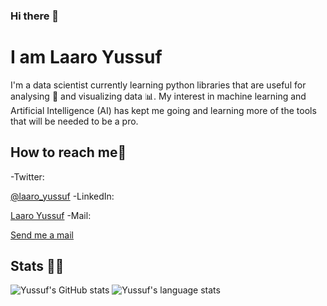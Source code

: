 ### Hi there 👋
# I am Laaro Yussuf

I'm a data scientist  currently learning python libraries that are useful for analysing 📝 and visualizing data 📊. My interest in machine learning and Artificial Intelligence (AI) has kept me going and learning more of the tools that will be needed to be a pro. 

## How to reach me📲

-Twitter:

[@laaro_yussuf](https://twitter.com/laaro_yussuf)
-LinkedIn: 

[Laaro Yussuf](https://www.linkedin.com/in/yussuf-laaro-8b0808194)
-Mail:

[Send me a mail](mailto:yusuflaaro@gmail.com)

## Stats 👨‍💻

![Yussuf's GitHub stats](https://github-readme-stats.vercel.app/api?username=Laaroyussuf&show_icons=true&theme=radical&hide=issues,contribs)
![Yussuf's language stats](https://github-readme-stats.vercel.app/api/top-langs/?username=Laaroyussuf&langs_count=10&layout=compact&theme=radical)

<!--
**Laaroyussuf/Laaroyussuf** is a ✨ _special_ ✨ repository because its `README.md` (this file) appears on your GitHub profile.

Here are some ideas to get you started:

- 🔭 I’m currently working on ...
- 🌱 I’m currently learning ...
- 👯 I’m looking to collaborate on ...
- 🤔 I’m looking for help with ...
- 💬 Ask me about ...
- 📫 How to reach me: ...
- 😄 Pronouns: ...
- ⚡ Fun fact: ...
-->
